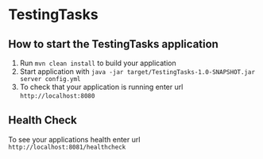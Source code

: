 # TestingTasks

How to start the TestingTasks application
---

1. Run `mvn clean install` to build your application
1. Start application with `java -jar target/TestingTasks-1.0-SNAPSHOT.jar server config.yml`
1. To check that your application is running enter url `http://localhost:8080`

Health Check
---

To see your applications health enter url `http://localhost:8081/healthcheck`
